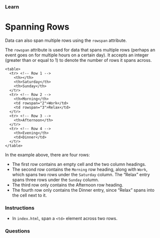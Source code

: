 ### Learn
# Spanning Rows
Data can also span multiple rows using the `rowspan` attribute.

The `rowspan` attribute is used for data that spans multiple rows (perhaps an event goes on for multiple hours on a certain day). It accepts an integer (greater than or equal to 1) to denote the number of rows it spans across.
```
<table>
  <tr> <!-- Row 1 -->
    <th></th>
    <th>Saturday</th>
    <th>Sunday</th>
  </tr>
  <tr> <!-- Row 2 -->
    <th>Morning</th>
    <td rowspan="2">Work</td>
    <td rowspan="3">Relax</td>
  </tr>
  <tr> <!-- Row 3 -->
    <th>Afternoon</th>
  </tr>
  <tr> <!-- Row 4 -->
    <th>Evening</th>
    <td>Dinner</td>
  </tr>
</table>
```

In the example above, there are four rows:
* The first row contains an empty cell and the two column headings.
* The second row contains the `Morning` row heading, along with `Work`, which spans two rows under the `Saturday` column. The “Relax” entry spans three rows under the `Sunday` column.
* The third row only contains the Afternoon row heading.
* The fourth row only contains the Dinner entry, since “Relax” spans into the cell next to it.

### Instructions
* In `index.html`, span a `<td>` element across two rows.

### Questions